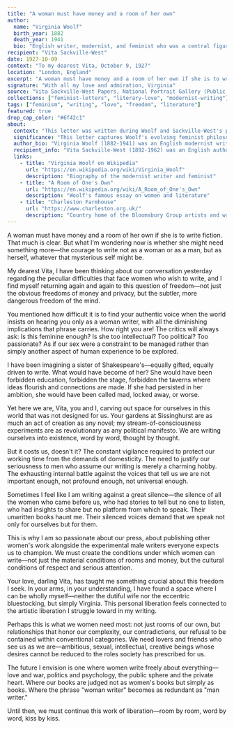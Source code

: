 ```yaml
---
title: "A woman must have money and a room of her own"
author:
  name: "Virginia Woolf"
  birth_year: 1882
  death_year: 1941
  bio: "English writer, modernist, and feminist who was a central figure in the Bloomsbury Group"
recipient: "Vita Sackville-West"
date: 1927-10-09
context: "To my dearest Vita, October 9, 1927"
location: "London, England"
excerpt: "A woman must have money and a room of her own if she is to write fiction. That much is clear. But what I'm wondering now is whether she might need something more—the courage to write not as a woman or as a man, but as herself, whatever that mysterious self might be."
signature: "With all my love and admiration, Virginia"
source: "Vita Sackville-West Papers, National Portrait Gallery (Public Domain)"
collections: ["feminist-letters", "literary-love", "modernist-writing"]
tags: ["feminism", "writing", "love", "freedom", "literature"]
featured: true
drop_cap_color: "#6f42c1"
about:
  context: "This letter was written during Woolf and Sackville-West's passionate affair, a relationship that challenged conventional notions of marriage, sexuality, and women's independence. Woolf was developing the ideas that would become 'A Room of One's Own.'"
  significance: "This letter captures Woolf's evolving feminist philosophy about women's need for economic and psychological independence to create art. It also reveals the intellectual intimacy that flourished between two pioneering women writers."
  author_bio: "Virginia Woolf (1882-1941) was an English modernist writer whose novels like Mrs. Dalloway and To the Lighthouse revolutionized narrative technique. She was also a pioneering feminist critic and co-founded the Hogarth Press."
  recipient_info: "Vita Sackville-West (1892-1962) was an English author, poet, and gardener known for her novels and her unconventional lifestyle. Her affair with Woolf inspired Woolf's novel Orlando."
  links:
    - title: "Virginia Woolf on Wikipedia"
      url: "https://en.wikipedia.org/wiki/Virginia_Woolf"
      description: "Biography of the modernist writer and feminist"
    - title: "A Room of One's Own"
      url: "https://en.wikipedia.org/wiki/A_Room_of_One's_Own"
      description: "Woolf's famous essay on women and literature"
    - title: "Charleston Farmhouse"
      url: "https://www.charleston.org.uk/"
      description: "Country home of the Bloomsbury Group artists and writers"
---
```


A woman must have money and a room of her own if she is to write fiction. That much is clear. But what I'm wondering now is whether she might need something more—the courage to write not as a woman or as a man, but as herself, whatever that mysterious self might be.

My dearest Vita, I have been thinking about our conversation yesterday regarding the peculiar difficulties that face women who wish to write, and I find myself returning again and again to this question of freedom—not just the obvious freedoms of money and privacy, but the subtler, more dangerous freedom of the mind.

You mentioned how difficult it is to find your authentic voice when the world insists on hearing you only as a woman writer, with all the diminishing implications that phrase carries. How right you are! The critics will always ask: Is this feminine enough? Is she too intellectual? Too political? Too passionate? As if our sex were a constraint to be managed rather than simply another aspect of human experience to be explored.

I have been imagining a sister of Shakespeare's—equally gifted, equally driven to write. What would have become of her? She would have been forbidden education, forbidden the stage, forbidden the taverns where ideas flourish and connections are made. If she had persisted in her ambition, she would have been called mad, locked away, or worse.

Yet here we are, Vita, you and I, carving out space for ourselves in this world that was not designed for us. Your gardens at Sissinghurst are as much an act of creation as any novel; my stream-of-consciousness experiments are as revolutionary as any political manifesto. We are writing ourselves into existence, word by word, thought by thought.

But it costs us, doesn't it? The constant vigilance required to protect our working time from the demands of domesticity. The need to justify our seriousness to men who assume our writing is merely a charming hobby. The exhausting internal battle against the voices that tell us we are not important enough, not profound enough, not universal enough.

Sometimes I feel like I am writing against a great silence—the silence of all the women who came before us, who had stories to tell but no one to listen, who had insights to share but no platform from which to speak. Their unwritten books haunt me. Their silenced voices demand that we speak not only for ourselves but for them.

This is why I am so passionate about our press, about publishing other women's work alongside the experimental male writers everyone expects us to champion. We must create the conditions under which women can write—not just the material conditions of rooms and money, but the cultural conditions of respect and serious attention.

Your love, darling Vita, has taught me something crucial about this freedom I seek. In your arms, in your understanding, I have found a space where I can be wholly myself—neither the dutiful wife nor the eccentric bluestocking, but simply Virginia. This personal liberation feels connected to the artistic liberation I struggle toward in my writing.

Perhaps this is what we women need most: not just rooms of our own, but relationships that honor our complexity, our contradictions, our refusal to be contained within conventional categories. We need lovers and friends who see us as we are—ambitious, sexual, intellectual, creative beings whose desires cannot be reduced to the roles society has prescribed for us.

The future I envision is one where women write freely about everything—love and war, politics and psychology, the public sphere and the private heart. Where our books are judged not as women's books but simply as books. Where the phrase "woman writer" becomes as redundant as "man writer."

Until then, we must continue this work of liberation—room by room, word by word, kiss by kiss.